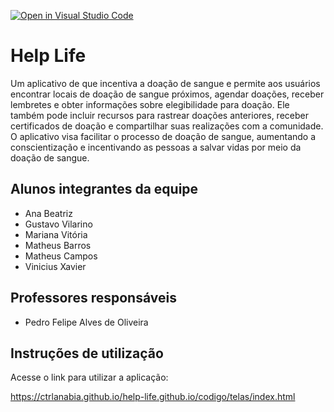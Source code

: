 [![Open in Visual Studio Code](https://classroom.github.com/assets/open-in-vscode-718a45dd9cf7e7f842a935f5ebbe5719a5e09af4491e668f4dbf3b35d5cca122.svg)](https://classroom.github.com/online_ide?assignment_repo_id=11848700&assignment_repo_type=AssignmentRepo)
# Help Life
Um aplicativo de que incentiva a doação de sangue e permite aos usuários encontrar locais de doação de sangue próximos, agendar doações, receber lembretes e obter informações sobre elegibilidade para doação. Ele também pode incluir recursos para rastrear doações anteriores, receber certificados de doação e compartilhar suas realizações com a comunidade. O aplicativo visa facilitar o processo de doação de sangue, aumentando a conscientização e incentivando as pessoas a salvar vidas por meio da doação de sangue.

## Alunos integrantes da equipe

* Ana Beatriz
* Gustavo Vilarino
* Mariana Vitória
* Matheus Barros
* Matheus Campos
* Vinicius Xavier

## Professores responsáveis

* Pedro Felipe Alves de Oliveira


## Instruções de utilização

Acesse o link para utilizar a aplicação:

https://ctrlanabia.github.io/help-life.github.io/codigo/telas/index.html

